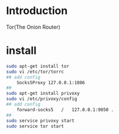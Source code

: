 # Introduction

Tor(The Onion Router)

# install

```bash
sudo apt-get install tor
sudo vi /etc/tor/torrc 
## add config
	Socks5Proxy 127.0.0.1:1086
## 
sudo apt-get install privoxy
sudo vi /etc/privoxy/config
## add config
	forward-socks5   /   127.0.0.1:9050 .
## 
sudo service privoxy start
sudo service tor start
```



